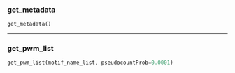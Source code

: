 ### get_metadata


```python
get_metadata()
```

----

### get_pwm_list


```python
get_pwm_list(motif_name_list, pseudocountProb=0.0001)
```
